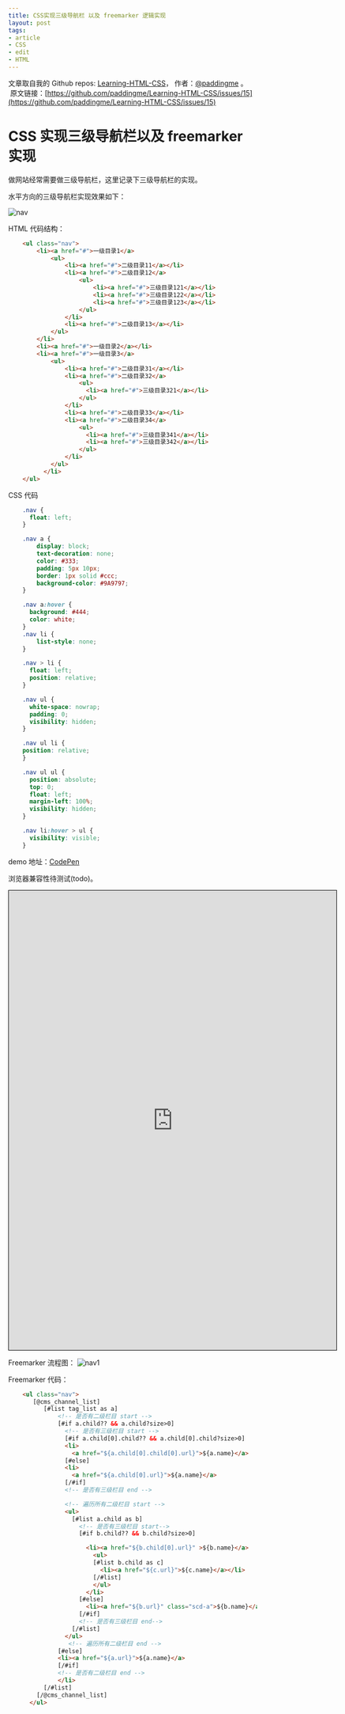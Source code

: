 ```yaml
---
title: CSS实现三级导航栏 以及 freemarker 逻辑实现
layout: post
tags:
- article
- CSS
- edit
- HTML
---
```



 文章取自我的 Github  repos: [Learning-HTML-CSS](https://github.com/paddingme/Learning-HTML-CSS)， 作者：[@paddingme](http://padding.me/about.html) 。 
 &nbsp;原文链接：[https://github.com/paddingme/Learning-HTML-CSS/issues/15](https://github.com/paddingme/Learning-HTML-CSS/issues/15)

# CSS 实现三级导航栏以及 freemarker 实现

做网站经常需要做三级导航栏，这里记录下三级导航栏的实现。

水平方向的三级导航栏实现效果如下：

![nav](https://cloud.githubusercontent.com/assets/5771087/4879124/3b32ba66-6323-11e4-9277-90ffd299a88a.png)

HTML 代码结构：

```html
    <ul class="nav">
        <li><a href="#">一级目录1</a>
            <ul>
                <li><a href="#">二级目录11</a></li>
                <li><a href="#">二级目录12</a>
                    <ul>
                        <li><a href="#">三级目录121</a></li>
                        <li><a href="#">三级目录122</a></li>
                        <li><a href="#">三级目录123</a></li>
                    </ul>
                </li>
                <li><a href="#">二级目录13</a></li>
            </ul>
        </li>
        <li><a href="#">一级目录2</a></li>
        <li><a href="#">一级目录3</a>
            <ul>
                <li><a href="#">二级目录31</a></li>
                <li><a href="#">二级目录32</a>
                    <ul>
                      <li><a href="#">三级目录321</a></li>
                    </ul>
                </li>
                <li><a href="#">二级目录33</a></li>
                <li><a href="#">二级目录34</a>
                    <ul>
                      <li><a href="#">三级目录341</a></li>
                      <li><a href="#">三级目录342</a></li>
                    </ul>
                </li>
            </ul>
          </li>
    </ul>
```

CSS 代码
```css
    .nav {
      float: left;
    }

    .nav a {
        display: block;
        text-decoration: none;
        color: #333;
        padding: 5px 10px;
        border: 1px solid #ccc;
        background-color: #9A9797;
    }

    .nav a:hover {
      background: #444;
      color: white;
    }
    .nav li {
        list-style: none;
    }

    .nav > li {
      float: left;
      position: relative;
    }

    .nav ul {
      white-space: nowrap;
      padding: 0;
      visibility: hidden;
    }

    .nav ul li {
    position: relative;
    }

    .nav ul ul {
      position: absolute;
      top: 0;
      float: left;
      margin-left: 100%;
      visibility: hidden;
    }

    .nav li:hover > ul {
      visibility: visible;
    }
```
demo 地址：[CodePen](http://codepen.io/paddingme/pen/LneGf)

浏览器兼容性待测试(todo)。

<iframe id="embed_dom" name="embed_dom" frameborder="0" style="border:1px solid #000;display:block;width:664px; height:929px;" src="http://www.processon.com/embed/5456f6340cf23db8dee41679"></iframe>



Freemarker 流程图：
![nav1](https://cloud.githubusercontent.com/assets/5771087/4879112/07e79e38-6323-11e4-808b-14549ab511cf.png)

Freemarker 代码：

```html
    <ul class="nav">
       [@cms_channel_list]
          [#list tag_list as a]
              <!-- 是否有二级栏目 start -->
              [#if a.child?? && a.child?size>0]
                <!-- 是否有三级栏目 start -->
                [#if a.child[0].child?? && a.child[0].child?size>0]
                <li>
                  <a href="${a.child[0].child[0].url}">${a.name}</a>
                [#else]
                <li>
                  <a href="${a.child[0].url}">${a.name}</a>
                [/#if]
                <!-- 是否有三级栏目 end -->

                <!-- 遍历所有二级栏目 start -->
                <ul>
                  [#list a.child as b]
                    <!-- 是否有三级栏目 start-->
                    [#if b.child?? && b.child?size>0]

                      <li><a href="${b.child[0].url}" >${b.name}</a>
                        <ul>
                        [#list b.child as c]
                          <li><a href="${c.url}">${c.name}</a></li>
                        [/#list]
                        </ul>
                      </li>
                    [#else]
                      <li><a href="${b.url}" class="scd-a">${b.name}</a></li>
                    [/#if]
                    <!-- 是否有三级栏目 end-->
                  [/#list]
                </ul>
                 <!-- 遍历所有二级栏目 end -->
              [#else]
              <li><a href="${a.url}">${a.name}</a>
              [/#if]
              <!-- 是否有二级栏目 end -->
              </li>
          [/#list]
        [/@cms_channel_list]
      </ul>

```
